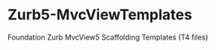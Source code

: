 Zurb5-MvcViewTemplates
======================

Foundation Zurb MvcView5 Scaffolding Templates (T4 files)
